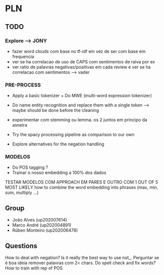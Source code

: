 # PLN

## TODO

### Explore --> JONY

- fazer word clouds com base no tf-idf em vez de ser com base em frequencia
- ver se ha correlacao de uso de CAPS com sentimentos de raiva por ex
- ver ratio de palavras negativas/positivas em cada review e ver se ha correlacao com sentimentos --> vader

### PRE-PROCESS

- Apply a basic tokenizer + Do MWE (multi-word expression tokenizer)
- Do name entity recognition and replace them with a single token --> maybe should be done before the cleaning
- experimentar com stemming ou lemma. os 2 juntos em principo da asneira

- Try the spacy processing pipeline as comparison to our own
- Explore alternatives for the negation handling

### MODELOS

- Do POS tagging ?
- Trainar o nosso embedding a 100% dos dados

TESTAR MODELOS COM APPROACH EM PARES E OUTRO COM 1 OUT OF 5 MOST LIKELY
how to combine the word embedding into phrases (max, min, sum, multiply ...)

## Group

- João Alves (up202007614)
- Marco André (up202004891)
- Rúben Monteiro (up202006478)

## Questions

How to deal with negation? Is it really the best way to use not_.
Perguntar se é boa ideia remover palavras com 2< chars.
Do spell check and fix words?
How to train with rep of POS

